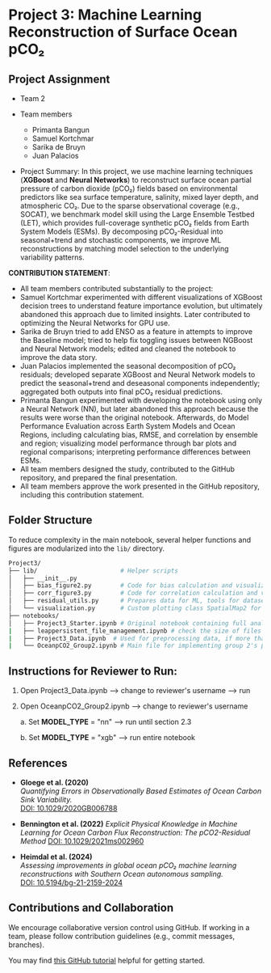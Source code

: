 # **Project 3: Machine Learning Reconstruction of Surface Ocean pCO₂**

## Project Assignment

+ Team 2
+ Team members
    + Primanta Bangun
    + Samuel Kortchmar
    + Sarika de Bruyn
    + Juan Palacios

+ Project Summary: In this project, we use machine learning techniques (**XGBoost** and **Neural Networks**) to reconstruct surface ocean partial pressure of carbon dioxide (pCO₂) fields based on environmental predictors like sea surface temperature, salinity, mixed layer depth, and atmospheric CO₂. Due to the sparse observational coverage (e.g., SOCAT), we benchmark model skill using the Large Ensemble Testbed (LET), which provides full-coverage synthetic pCO₂ fields from Earth System Models (ESMs). By decomposing pCO₂-Residual into seasonal+trend and stochastic components, we improve ML reconstructions by matching model selection to the underlying variability patterns.

**CONTRIBUTION STATEMENT**: 

+ All team members contributed substantially to the project:
+ Samuel Kortchmar experimented with different visualizations of XGBoost decision trees to understand feature importance evolution, but ultimately abandoned this approach due to limited insights. Later contributed to optimizing the Neural Networks for GPU use.
+ Sarika de Bruyn tried to add ENSO as a feature in attempts to improve the Baseline model; tried to help fix toggling issues between NGBoost and Neural Network models; edited and cleaned the notebook to improve the data story.
+ Juan Palacios implemented the seasonal decomposition of pCO₂ residuals; developed separate XGBoost and Neural Network models to predict the seasonal+trend and deseasonal components independently; aggregated both outputs into final pCO₂ residual predictions.
+ Primanta Bangun experimented with developing the notebook using only a Neural Network (NN), but later abandoned this approach because the results were worse than the original notebook. Afterwards, do Model Performance Evaluation across Earth System Models and Ocean Regions, including calculating bias, RMSE, and correlation by ensemble and region; visualizing model performance through bar plots and regional comparisons; interpreting performance differences between ESMs.
+ All team members designed the study, contributed to the GitHub repository, and prepared the final presentation.
+ All team members approve the work presented in the GitHub repository, including this contribution statement.

## **Folder Structure**

To reduce complexity in the main notebook, several helper functions and figures are modularized into the `lib/` directory.

```bash
Project3/
├── lib/                       # Helper scripts
│   ├── __init__.py
│   ├── bias_figure2.py        # Code for bias calculation and visualization
│   ├── corr_figure3.py        # Code for correlation calculation and visualization
│   ├── residual_utils.py      # Prepares data for ML, tools for dataset splitting, model evaluation, and saving files.
│   └── visualization.py       # Custom plotting class SpatialMap2 for creating high-quality spatial visualizations with colorbars and map features using Cartopy and Matplotlib.
├── notebooks/
│   ├── Project3_Starter.ipynb # Original notebook containing full analysis & data story
|   ├── leappersistent_file_management.ipynb # check the size of files and clean up
|   ├── Project3_Data.ipynb  # Used for preprocessing data, if more than the 20 preprocessed ESM members are required.
|   └── OceanpCO2_Group2.ipynb # Main file for implementing group 2's project

```
## **Instructions for Reviewer to Run:**
1. Open Project3_Data.ipynb --> change to reviewer's username --> run
2. Open OceanpCO2_Group2.ipynb --> change to reviewer's username

   a. Set __MODEL_TYPE__ = "nn" --> run until section 2.3
   
   b. Set __MODEL_TYPE__ = "xgb" --> run entire notebook

## **References**

- **Gloege et al. (2020)**  
  *Quantifying Errors in Observationally Based Estimates of Ocean Carbon Sink Variability.*  
  [DOI: 10.1029/2020GB006788](https://doi.org/10.1029/2020GB006788)

- **Bennington et al. (2022)**
  *Explicit Physical Knowledge in Machine Learning for Ocean Carbon Flux Reconstruction: The pCO2-Residual Method*
   [DOI: 10.1029/2021ms002960](https://agupubs.onlinelibrary.wiley.com/doi/full/10.1029/2021MS002960)

- **Heimdal et al. (2024)**  
  *Assessing improvements in global ocean pCO₂ machine learning reconstructions with Southern Ocean autonomous sampling.*  
  [DOI: 10.5194/bg-21-2159-2024](https://doi.org/10.5194/bg-21-2159-2024)


## **Contributions and Collaboration**

We encourage collaborative version control using GitHub. If working in a team, please follow contribution guidelines (e.g., commit messages, branches).

You may find [this GitHub tutorial](https://github.com/leap-stc/LEAPCourse-Climate-Pred-Challenges/blob/main/Tutorials/Github-Tutorial.md) helpful for getting started.



